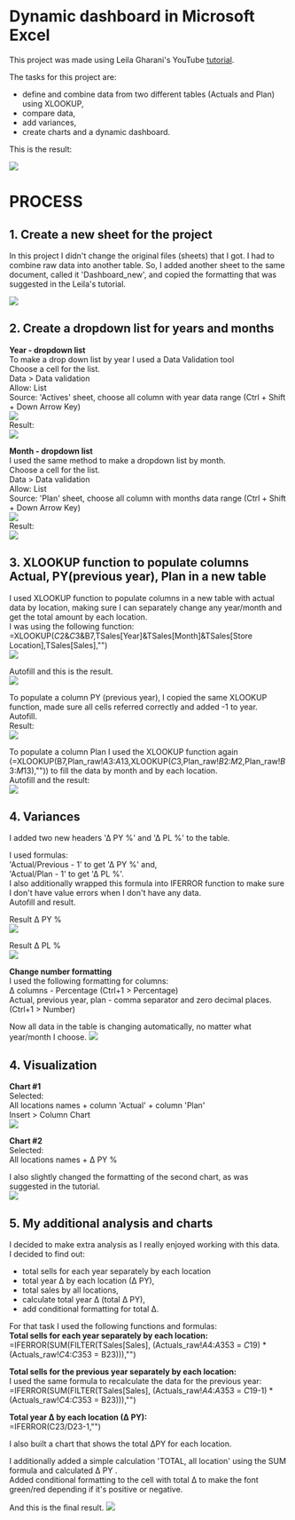 # Dynamic dashboard in Microsoft Excel

This project was made using Leila Gharani's YouTube [tutorial](https://www.youtube.com/watch?v=lHk6MdGAfw8).

The tasks for this project are:
 - define and combine data from two different tables (Actuals and Plan) using XLOOKUP,
 - compare data,
 - add variances,
 - create charts and a dynamic dashboard.

 This is the result:

![](https://raw.githubusercontent.com/VictoriaStetskevych/projects/refs/heads/main/03_dynamic_dashboard_leila_gharani/images/15_result.png)
# PROCESS

## 1. Create a new sheet for the project
 
In this project I didn't change the original files (sheets) that I got. I had to combine raw data into another table. 
So, I added another sheet to the same document, called it 'Dashboard_new', and copied the formatting that was suggested in the Leila's tutorial.<br>

![](https://raw.githubusercontent.com/VictoriaStetskevych/projects/refs/heads/main/03_dynamic_dashboard_leila_gharani/images/01_new_sheet.png)

## 2. Create a dropdown list for years and months

**Year - dropdown list**<br>
To make a drop down list by year I used a Data Validation tool <br>
Choose a cell for the list. <br>
Data > Data validation<br>
Allow: List<br>
Source: 'Actives' sheet, choose all column with year data range (Ctrl + Shift + Down Arrow Key)<br>
![](https://raw.githubusercontent.com/VictoriaStetskevych/projects/refs/heads/main/03_dynamic_dashboard_leila_gharani/images/02_data_validation_years.png)<br>
Result:<br>
![](https://raw.githubusercontent.com/VictoriaStetskevych/projects/refs/heads/main/03_dynamic_dashboard_leila_gharani/images/03_data_validation_years_result.png)

**Month - dropdown list**<br>
I used the same method to make a dropdown list by month.<br>
Choose a cell for the list.<br>
Data > Data validation<br>
Allow: List<br>
Source: 'Plan' sheet, choose all column with months data range (Ctrl + Shift + Down Arrow Key)<br>
![](https://raw.githubusercontent.com/VictoriaStetskevych/projects/refs/heads/main/03_dynamic_dashboard_leila_gharani/images/04_data_validation_months.png)<br>
Result:<br>
![](https://raw.githubusercontent.com/VictoriaStetskevych/projects/refs/heads/main/03_dynamic_dashboard_leila_gharani/images/05_data_validation_months_result.png)

## 3. XLOOKUP function to populate columns Actual, PY(previous year), Plan in a new table

I used XLOOKUP function to populate columns in a new table with actual data by location, making sure I can separately change any year/month and get the total amount by each location.<br>
I was using the following function:<br>
=XLOOKUP($C$2&$C$3&B7,TSales[Year]&TSales[Month]&TSales[Store Location],TSales[Sales],"")<br>
![](https://raw.githubusercontent.com/VictoriaStetskevych/projects/refs/heads/main/03_dynamic_dashboard_leila_gharani/images/06_actual_by_location.png)

Autofill and this is the result.<br>
![](https://raw.githubusercontent.com/VictoriaStetskevych/projects/refs/heads/main/03_dynamic_dashboard_leila_gharani/images/07_actual_by_location_result.png)

To populate a column PY (previous year), I copied the same XLOOKUP function, made sure all cells referred correctly and added -1 to year.<br>
Autofill.<br>
Result:<br>
![](https://raw.githubusercontent.com/VictoriaStetskevych/projects/refs/heads/main/03_dynamic_dashboard_leila_gharani/images/08_previous_year_by_location.png)

To populate a column Plan I used the XLOOKUP function again (=XLOOKUP(B7,Plan_raw!$A$3:$A$13,XLOOKUP($C$3,Plan_raw!$B$2:$M$2,Plan_raw!$B$3:$M$13),"")) to fill the data by month and by each location. <br>
Autofill and the result:<br>
![](https://raw.githubusercontent.com/VictoriaStetskevych/projects/refs/heads/main/03_dynamic_dashboard_leila_gharani/images/09_plan.png)

## 4. Variances

I added two new headers '∆ PY %' and '∆ PL %' to the table.

I used formulas:<br>
 'Actual/Previous - 1' to get '∆ PY %' and,<br>
 'Actual/Plan - 1' to get '∆ PL %'. <br>
I also additionally wrapped this formula into IFERROR function to make sure I don't have value errors when I don't have any data.<br>
Autofill and result.<br>

Result ∆ PY %<br>
![](https://raw.githubusercontent.com/VictoriaStetskevych/projects/refs/heads/main/03_dynamic_dashboard_leila_gharani/images/10_delta_previous.png)

Result ∆ PL %<br>
![](https://raw.githubusercontent.com/VictoriaStetskevych/projects/refs/heads/main/03_dynamic_dashboard_leila_gharani/images/11_delta_plan.png)

**Change number formatting**<br>
I used the following formatting for columns:<br>
∆ columns - Percentage (Ctrl+1 > Percentage)<br>
Actual, previous year, plan - comma separator and zero decimal places. (Ctrl+1 > Number)<br>

Now all data in the table is changing automatically, no matter what year/month I choose. 
![](https://raw.githubusercontent.com/VictoriaStetskevych/projects/refs/heads/main/03_dynamic_dashboard_leila_gharani/images/12_number_formatting.png)


## 4. Visualization 

**Chart #1**<br>
Selected:<br>
All locations names + column 'Actual' + column 'Plan'<br>
Insert > Column Chart<br>
![](https://raw.githubusercontent.com/VictoriaStetskevych/projects/refs/heads/main/03_dynamic_dashboard_leila_gharani/images/13_chart.png)<br>

**Chart #2**<br>
Selected:<br>
All locations names + ∆ PY %<br>

I also slightly changed the formatting of the second chart, as was suggested in the tutorial.<br>
![](https://raw.githubusercontent.com/VictoriaStetskevych/projects/refs/heads/main/03_dynamic_dashboard_leila_gharani/images/14_charts.png)<br>

## 5. My additional analysis and charts

I decided to make extra analysis as I really enjoyed working with this data.<br>
I decided to find out:
- total sells for each year separately by each location 
- total year ∆ by each location (∆ PY), 
- total sales by all locations,
- calculate total year ∆ (total ∆ PY),
- add conditional formatting for total ∆.

For that task I used the following functions and formulas:<br>
**Total sells for each year separately by each location:**<br> 
=IFERROR(SUM(FILTER(TSales[Sales], (Actuals_raw!$A$4:$A$353 = $C$19) * (Actuals_raw!$C$4:$C$353 = B23))),"")<br>

**Total sells for the previous year separately by each location:**<br>
I used the same formula to recalculate the data for the previous year:<br>
=IFERROR(SUM(FILTER(TSales[Sales], (Actuals_raw!$A$4:$A$353 = $C$19-1) * (Actuals_raw!$C$4:$C$353 = B23))),"")<br>

**Total year ∆ by each location (∆ PY):**<br>
=IFERROR(C23/D23-1,"")<br>

I also built a chart that shows the total ∆PY for each location.<br>

I additionally added a simple calculation 'TOTAL, all location' using the SUM formula and calculated ∆ PY .<br>
Added conditional formatting to the cell with total ∆ to make the font green/red depending if it's positive or negative.

And this is the final result.
![](https://raw.githubusercontent.com/VictoriaStetskevych/projects/refs/heads/main/03_dynamic_dashboard_leila_gharani/images/15_result.png)<br>